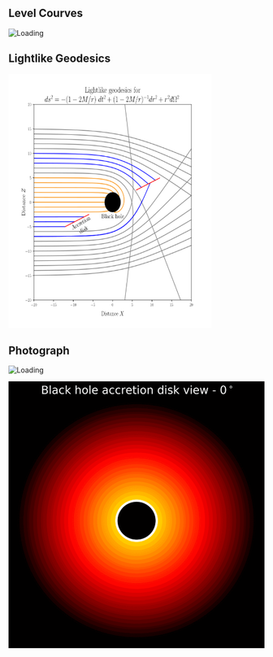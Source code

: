 
<h2>Level Courves </h2>

<img src="/images/contour.png" alt="Loading" title="Loading" class="center" width="400" 
     height="500" />


<h2>Lightlike Geodesics </h2>

<img src="/images/trajectories_9900.png" alt="Loading" title="Loading" class="center"  width="400" 
     height="500"  />

<h2>Photograph </h2>

<img src="/images/photo.gif " alt="Loading" title="Loading" class="center"  width="400" 
     height="500"  />
     
<img src="/images/gif_accretion_disk.gif" alt="Loading" title="Loading" class="center"  />

